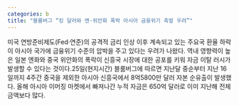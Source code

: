```yaml
---
categories: b
title: "블룸버그 “킹 달러와 엔·위안화 폭락 아시아 금융위기 촉발 우려”"
---
```

미국 연방준비제도(Fed·연준)의 공격적 금리 인상 이후 계속되고 있는 주요국 환율 하락이 아시아 국가에 금융위기 수준의 압박을 주고 있다는 우려가 나왔다. 역내 영향력이 높은 일본 엔화와 중국 위안화의 폭락이 신흥국 시장에 대한 공포를 키워 자금 이탈 러시가 발생할 수 있다는 것이다.25일(현지시간) 블룸버그에 따르면 지난달 중순부터 지난 16일까지 4주간 중국을 제외한 아시아 신흥국에서 8억5800만 달러 자본 순유출이 발생했다. 올해 아시아 이머징 마켓에서 빠져나간 누적 자금은 650억 달러로 이미 지난해 전체 금액보다 많다.